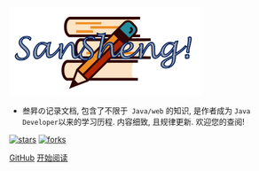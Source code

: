<img src="imgs/sansheng.png" style="zoom: 50%;" />

- 叁昇の记录文档, 包含了不限于` Java/web` 的知识, 是作者成为 `Java Developer`以来的学习历程. 内容细致, 且规律更新. 欢迎您的查阅!

[![stars](https://badgen.net/github/stars/93LifeAfterLife/SanSheng-notes?icon=github&color=4ab8a1)](https://github.com/93LifeAfterLife/SanSheng-notes)    [![forks](https://badgen.net/github/forks/93LifeAfterLife/SanSheng-notes?icon=github&color=4ab8a1)](https://github.com/93LifeAfterLife/SanSheng-notes)

[GitHub](<https://github.com/93LifeAfterLife/SanSheng-notes>) [开始阅读](README.md)
